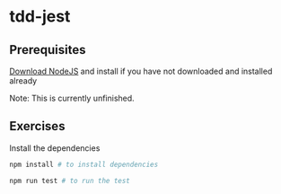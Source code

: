 # tdd-jest

## Prerequisites

[Download NodeJS][Download NodeJS] and install if you have not downloaded and installed already

Note: This is currently unfinished.

## Exercises

Install the dependencies 

```bash
npm install # to install dependencies
```

```bash
npm run test # to run the test
```




[Download NodeJS]:https://nodejs.org/en/download


